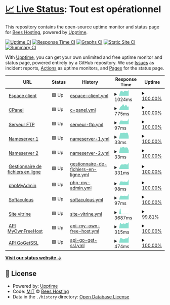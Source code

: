 # [📈 Live Status](https://status.beeshosting.eu.org): <!--live status--> **Tout est opérationnel**

This repository contains the open-source uptime monitor and status page for [Bees Hosting](www.beeshosting.fr), powered by [Upptime](https://github.com/upptime/upptime).

[![Uptime CI](https://github.com/Bees-Hosting/statuspage/workflows/Uptime%20CI/badge.svg)](https://github.com/Bees-Hosting/statuspage/actions?query=workflow%3A%22Uptime+CI%22)
[![Response Time CI](https://github.com/Bees-Hosting/statuspage/workflows/Response%20Time%20CI/badge.svg)](https://github.com/Bees-Hosting/statuspage/actions?query=workflow%3A%22Response+Time+CI%22)
[![Graphs CI](https://github.com/Bees-Hosting/statuspage/workflows/Graphs%20CI/badge.svg)](https://github.com/Bees-Hosting/statuspage/actions?query=workflow%3A%22Graphs+CI%22)
[![Static Site CI](https://github.com/Bees-Hosting/statuspage/workflows/Static%20Site%20CI/badge.svg)](https://github.com/Bees-Hosting/statuspage/actions?query=workflow%3A%22Static+Site+CI%22)
[![Summary CI](https://github.com/Bees-Hosting/statuspage/workflows/Summary%20CI/badge.svg)](https://github.com/Bees-Hosting/statuspage/actions?query=workflow%3A%22Summary+CI%22)

With [Upptime](https://upptime.js.org), you can get your own unlimited and free uptime monitor and status page, powered entirely by a GitHub repository. We use [Issues](https://github.com/Bees-Hosting/statuspage/issues) as incident reports, [Actions](https://github.com/Bees-Hosting/statuspage/actions) as uptime monitors, and [Pages](https://status.beeshosting.eu.org) for the status page.

<!--start: status pages-->
<!-- This summary is generated by Upptime (https://github.com/upptime/upptime) -->
<!-- Do not edit this manually, your changes will be overwritten -->
<!-- prettier-ignore -->
| URL | Status | History | Response Time | Uptime |
| --- | ------ | ------- | ------------- | ------ |
| <img alt="" src="https://icons.duckduckgo.com/ip3/my.beestech.fr.ico" height="13"> [Espace client](https://my.beestech.fr) | 🟩 Up | [espace-client.yml](https://github.com/beestechfr/statuspage/commits/HEAD/history/espace-client.yml) | <details><summary><img alt="Response time graph" src="./graphs/espace-client/response-time-week.png" height="20"> 1024ms</summary><br><a href="https://status.beestech.fr/history/espace-client"><img alt="Response time 1543" src="https://img.shields.io/endpoint?url=https%3A%2F%2Fraw.githubusercontent.com%2Fbeestechfr%2Fstatuspage%2FHEAD%2Fapi%2Fespace-client%2Fresponse-time.json"></a><br><a href="https://status.beestech.fr/history/espace-client"><img alt="24-hour response time 1226" src="https://img.shields.io/endpoint?url=https%3A%2F%2Fraw.githubusercontent.com%2Fbeestechfr%2Fstatuspage%2FHEAD%2Fapi%2Fespace-client%2Fresponse-time-day.json"></a><br><a href="https://status.beestech.fr/history/espace-client"><img alt="7-day response time 1024" src="https://img.shields.io/endpoint?url=https%3A%2F%2Fraw.githubusercontent.com%2Fbeestechfr%2Fstatuspage%2FHEAD%2Fapi%2Fespace-client%2Fresponse-time-week.json"></a><br><a href="https://status.beestech.fr/history/espace-client"><img alt="30-day response time 1244" src="https://img.shields.io/endpoint?url=https%3A%2F%2Fraw.githubusercontent.com%2Fbeestechfr%2Fstatuspage%2FHEAD%2Fapi%2Fespace-client%2Fresponse-time-month.json"></a><br><a href="https://status.beestech.fr/history/espace-client"><img alt="1-year response time 1857" src="https://img.shields.io/endpoint?url=https%3A%2F%2Fraw.githubusercontent.com%2Fbeestechfr%2Fstatuspage%2FHEAD%2Fapi%2Fespace-client%2Fresponse-time-year.json"></a></details> | <details><summary><a href="https://status.beestech.fr/history/espace-client">100.00%</a></summary><a href="https://status.beestech.fr/history/espace-client"><img alt="All-time uptime 38.05%" src="https://img.shields.io/endpoint?url=https%3A%2F%2Fraw.githubusercontent.com%2Fbeestechfr%2Fstatuspage%2FHEAD%2Fapi%2Fespace-client%2Fuptime.json"></a><br><a href="https://status.beestech.fr/history/espace-client"><img alt="24-hour uptime 100.00%" src="https://img.shields.io/endpoint?url=https%3A%2F%2Fraw.githubusercontent.com%2Fbeestechfr%2Fstatuspage%2FHEAD%2Fapi%2Fespace-client%2Fuptime-day.json"></a><br><a href="https://status.beestech.fr/history/espace-client"><img alt="7-day uptime 100.00%" src="https://img.shields.io/endpoint?url=https%3A%2F%2Fraw.githubusercontent.com%2Fbeestechfr%2Fstatuspage%2FHEAD%2Fapi%2Fespace-client%2Fuptime-week.json"></a><br><a href="https://status.beestech.fr/history/espace-client"><img alt="30-day uptime 100.00%" src="https://img.shields.io/endpoint?url=https%3A%2F%2Fraw.githubusercontent.com%2Fbeestechfr%2Fstatuspage%2FHEAD%2Fapi%2Fespace-client%2Fuptime-month.json"></a><br><a href="https://status.beestech.fr/history/espace-client"><img alt="1-year uptime 20.74%" src="https://img.shields.io/endpoint?url=https%3A%2F%2Fraw.githubusercontent.com%2Fbeestechfr%2Fstatuspage%2FHEAD%2Fapi%2Fespace-client%2Fuptime-year.json"></a></details>
| <img alt="" src="https://icons.duckduckgo.com/ip3/cpanel.beestech.site.ico" height="13"> [CPanel](https://cpanel.beestech.site) | 🟩 Up | [c-panel.yml](https://github.com/beestechfr/statuspage/commits/HEAD/history/c-panel.yml) | <details><summary><img alt="Response time graph" src="./graphs/c-panel/response-time-week.png" height="20"> 775ms</summary><br><a href="https://status.beestech.fr/history/c-panel"><img alt="Response time 1098" src="https://img.shields.io/endpoint?url=https%3A%2F%2Fraw.githubusercontent.com%2Fbeestechfr%2Fstatuspage%2FHEAD%2Fapi%2Fc-panel%2Fresponse-time.json"></a><br><a href="https://status.beestech.fr/history/c-panel"><img alt="24-hour response time 663" src="https://img.shields.io/endpoint?url=https%3A%2F%2Fraw.githubusercontent.com%2Fbeestechfr%2Fstatuspage%2FHEAD%2Fapi%2Fc-panel%2Fresponse-time-day.json"></a><br><a href="https://status.beestech.fr/history/c-panel"><img alt="7-day response time 775" src="https://img.shields.io/endpoint?url=https%3A%2F%2Fraw.githubusercontent.com%2Fbeestechfr%2Fstatuspage%2FHEAD%2Fapi%2Fc-panel%2Fresponse-time-week.json"></a><br><a href="https://status.beestech.fr/history/c-panel"><img alt="30-day response time 848" src="https://img.shields.io/endpoint?url=https%3A%2F%2Fraw.githubusercontent.com%2Fbeestechfr%2Fstatuspage%2FHEAD%2Fapi%2Fc-panel%2Fresponse-time-month.json"></a><br><a href="https://status.beestech.fr/history/c-panel"><img alt="1-year response time 744" src="https://img.shields.io/endpoint?url=https%3A%2F%2Fraw.githubusercontent.com%2Fbeestechfr%2Fstatuspage%2FHEAD%2Fapi%2Fc-panel%2Fresponse-time-year.json"></a></details> | <details><summary><a href="https://status.beestech.fr/history/c-panel">100.00%</a></summary><a href="https://status.beestech.fr/history/c-panel"><img alt="All-time uptime 39.97%" src="https://img.shields.io/endpoint?url=https%3A%2F%2Fraw.githubusercontent.com%2Fbeestechfr%2Fstatuspage%2FHEAD%2Fapi%2Fc-panel%2Fuptime.json"></a><br><a href="https://status.beestech.fr/history/c-panel"><img alt="24-hour uptime 100.00%" src="https://img.shields.io/endpoint?url=https%3A%2F%2Fraw.githubusercontent.com%2Fbeestechfr%2Fstatuspage%2FHEAD%2Fapi%2Fc-panel%2Fuptime-day.json"></a><br><a href="https://status.beestech.fr/history/c-panel"><img alt="7-day uptime 100.00%" src="https://img.shields.io/endpoint?url=https%3A%2F%2Fraw.githubusercontent.com%2Fbeestechfr%2Fstatuspage%2FHEAD%2Fapi%2Fc-panel%2Fuptime-week.json"></a><br><a href="https://status.beestech.fr/history/c-panel"><img alt="30-day uptime 100.00%" src="https://img.shields.io/endpoint?url=https%3A%2F%2Fraw.githubusercontent.com%2Fbeestechfr%2Fstatuspage%2FHEAD%2Fapi%2Fc-panel%2Fuptime-month.json"></a><br><a href="https://status.beestech.fr/history/c-panel"><img alt="1-year uptime 23.30%" src="https://img.shields.io/endpoint?url=https%3A%2F%2Fraw.githubusercontent.com%2Fbeestechfr%2Fstatuspage%2FHEAD%2Fapi%2Fc-panel%2Fuptime-year.json"></a></details>
| <img alt="" src="https://icons.duckduckgo.com/ip3/null.ico" height="13"> [Serveur FTP](ftpupload.net) | 🟩 Up | [serveur-ftp.yml](https://github.com/beestechfr/statuspage/commits/HEAD/history/serveur-ftp.yml) | <details><summary><img alt="Response time graph" src="./graphs/serveur-ftp/response-time-week.png" height="20"> 97ms</summary><br><a href="https://status.beestech.fr/history/serveur-ftp"><img alt="Response time 225" src="https://img.shields.io/endpoint?url=https%3A%2F%2Fraw.githubusercontent.com%2Fbeestechfr%2Fstatuspage%2FHEAD%2Fapi%2Fserveur-ftp%2Fresponse-time.json"></a><br><a href="https://status.beestech.fr/history/serveur-ftp"><img alt="24-hour response time 143" src="https://img.shields.io/endpoint?url=https%3A%2F%2Fraw.githubusercontent.com%2Fbeestechfr%2Fstatuspage%2FHEAD%2Fapi%2Fserveur-ftp%2Fresponse-time-day.json"></a><br><a href="https://status.beestech.fr/history/serveur-ftp"><img alt="7-day response time 97" src="https://img.shields.io/endpoint?url=https%3A%2F%2Fraw.githubusercontent.com%2Fbeestechfr%2Fstatuspage%2FHEAD%2Fapi%2Fserveur-ftp%2Fresponse-time-week.json"></a><br><a href="https://status.beestech.fr/history/serveur-ftp"><img alt="30-day response time 109" src="https://img.shields.io/endpoint?url=https%3A%2F%2Fraw.githubusercontent.com%2Fbeestechfr%2Fstatuspage%2FHEAD%2Fapi%2Fserveur-ftp%2Fresponse-time-month.json"></a><br><a href="https://status.beestech.fr/history/serveur-ftp"><img alt="1-year response time 222" src="https://img.shields.io/endpoint?url=https%3A%2F%2Fraw.githubusercontent.com%2Fbeestechfr%2Fstatuspage%2FHEAD%2Fapi%2Fserveur-ftp%2Fresponse-time-year.json"></a></details> | <details><summary><a href="https://status.beestech.fr/history/serveur-ftp">100.00%</a></summary><a href="https://status.beestech.fr/history/serveur-ftp"><img alt="All-time uptime 99.83%" src="https://img.shields.io/endpoint?url=https%3A%2F%2Fraw.githubusercontent.com%2Fbeestechfr%2Fstatuspage%2FHEAD%2Fapi%2Fserveur-ftp%2Fuptime.json"></a><br><a href="https://status.beestech.fr/history/serveur-ftp"><img alt="24-hour uptime 100.00%" src="https://img.shields.io/endpoint?url=https%3A%2F%2Fraw.githubusercontent.com%2Fbeestechfr%2Fstatuspage%2FHEAD%2Fapi%2Fserveur-ftp%2Fuptime-day.json"></a><br><a href="https://status.beestech.fr/history/serveur-ftp"><img alt="7-day uptime 100.00%" src="https://img.shields.io/endpoint?url=https%3A%2F%2Fraw.githubusercontent.com%2Fbeestechfr%2Fstatuspage%2FHEAD%2Fapi%2Fserveur-ftp%2Fuptime-week.json"></a><br><a href="https://status.beestech.fr/history/serveur-ftp"><img alt="30-day uptime 100.00%" src="https://img.shields.io/endpoint?url=https%3A%2F%2Fraw.githubusercontent.com%2Fbeestechfr%2Fstatuspage%2FHEAD%2Fapi%2Fserveur-ftp%2Fuptime-month.json"></a><br><a href="https://status.beestech.fr/history/serveur-ftp"><img alt="1-year uptime 99.86%" src="https://img.shields.io/endpoint?url=https%3A%2F%2Fraw.githubusercontent.com%2Fbeestechfr%2Fstatuspage%2FHEAD%2Fapi%2Fserveur-ftp%2Fuptime-year.json"></a></details>
| <img alt="" src="https://icons.duckduckgo.com/ip3/null.ico" height="13"> [Nameserver 1](ns1.beestech.site) | 🟩 Up | [nameserver-1.yml](https://github.com/beestechfr/statuspage/commits/HEAD/history/nameserver-1.yml) | <details><summary><img alt="Response time graph" src="./graphs/nameserver-1/response-time-week.png" height="20"> 33ms</summary><br><a href="https://status.beestech.fr/history/nameserver-1"><img alt="Response time 162" src="https://img.shields.io/endpoint?url=https%3A%2F%2Fraw.githubusercontent.com%2Fbeestechfr%2Fstatuspage%2FHEAD%2Fapi%2Fnameserver-1%2Fresponse-time.json"></a><br><a href="https://status.beestech.fr/history/nameserver-1"><img alt="24-hour response time 16" src="https://img.shields.io/endpoint?url=https%3A%2F%2Fraw.githubusercontent.com%2Fbeestechfr%2Fstatuspage%2FHEAD%2Fapi%2Fnameserver-1%2Fresponse-time-day.json"></a><br><a href="https://status.beestech.fr/history/nameserver-1"><img alt="7-day response time 33" src="https://img.shields.io/endpoint?url=https%3A%2F%2Fraw.githubusercontent.com%2Fbeestechfr%2Fstatuspage%2FHEAD%2Fapi%2Fnameserver-1%2Fresponse-time-week.json"></a><br><a href="https://status.beestech.fr/history/nameserver-1"><img alt="30-day response time 27" src="https://img.shields.io/endpoint?url=https%3A%2F%2Fraw.githubusercontent.com%2Fbeestechfr%2Fstatuspage%2FHEAD%2Fapi%2Fnameserver-1%2Fresponse-time-month.json"></a><br><a href="https://status.beestech.fr/history/nameserver-1"><img alt="1-year response time 138" src="https://img.shields.io/endpoint?url=https%3A%2F%2Fraw.githubusercontent.com%2Fbeestechfr%2Fstatuspage%2FHEAD%2Fapi%2Fnameserver-1%2Fresponse-time-year.json"></a></details> | <details><summary><a href="https://status.beestech.fr/history/nameserver-1">100.00%</a></summary><a href="https://status.beestech.fr/history/nameserver-1"><img alt="All-time uptime 38.33%" src="https://img.shields.io/endpoint?url=https%3A%2F%2Fraw.githubusercontent.com%2Fbeestechfr%2Fstatuspage%2FHEAD%2Fapi%2Fnameserver-1%2Fuptime.json"></a><br><a href="https://status.beestech.fr/history/nameserver-1"><img alt="24-hour uptime 100.00%" src="https://img.shields.io/endpoint?url=https%3A%2F%2Fraw.githubusercontent.com%2Fbeestechfr%2Fstatuspage%2FHEAD%2Fapi%2Fnameserver-1%2Fuptime-day.json"></a><br><a href="https://status.beestech.fr/history/nameserver-1"><img alt="7-day uptime 100.00%" src="https://img.shields.io/endpoint?url=https%3A%2F%2Fraw.githubusercontent.com%2Fbeestechfr%2Fstatuspage%2FHEAD%2Fapi%2Fnameserver-1%2Fuptime-week.json"></a><br><a href="https://status.beestech.fr/history/nameserver-1"><img alt="30-day uptime 100.00%" src="https://img.shields.io/endpoint?url=https%3A%2F%2Fraw.githubusercontent.com%2Fbeestechfr%2Fstatuspage%2FHEAD%2Fapi%2Fnameserver-1%2Fuptime-month.json"></a><br><a href="https://status.beestech.fr/history/nameserver-1"><img alt="1-year uptime 20.92%" src="https://img.shields.io/endpoint?url=https%3A%2F%2Fraw.githubusercontent.com%2Fbeestechfr%2Fstatuspage%2FHEAD%2Fapi%2Fnameserver-1%2Fuptime-year.json"></a></details>
| <img alt="" src="https://icons.duckduckgo.com/ip3/null.ico" height="13"> [Nameserver 2](ns2.beestech.site) | 🟩 Up | [nameserver-2.yml](https://github.com/beestechfr/statuspage/commits/HEAD/history/nameserver-2.yml) | <details><summary><img alt="Response time graph" src="./graphs/nameserver-2/response-time-week.png" height="20"> 33ms</summary><br><a href="https://status.beestech.fr/history/nameserver-2"><img alt="Response time 147" src="https://img.shields.io/endpoint?url=https%3A%2F%2Fraw.githubusercontent.com%2Fbeestechfr%2Fstatuspage%2FHEAD%2Fapi%2Fnameserver-2%2Fresponse-time.json"></a><br><a href="https://status.beestech.fr/history/nameserver-2"><img alt="24-hour response time 17" src="https://img.shields.io/endpoint?url=https%3A%2F%2Fraw.githubusercontent.com%2Fbeestechfr%2Fstatuspage%2FHEAD%2Fapi%2Fnameserver-2%2Fresponse-time-day.json"></a><br><a href="https://status.beestech.fr/history/nameserver-2"><img alt="7-day response time 33" src="https://img.shields.io/endpoint?url=https%3A%2F%2Fraw.githubusercontent.com%2Fbeestechfr%2Fstatuspage%2FHEAD%2Fapi%2Fnameserver-2%2Fresponse-time-week.json"></a><br><a href="https://status.beestech.fr/history/nameserver-2"><img alt="30-day response time 27" src="https://img.shields.io/endpoint?url=https%3A%2F%2Fraw.githubusercontent.com%2Fbeestechfr%2Fstatuspage%2FHEAD%2Fapi%2Fnameserver-2%2Fresponse-time-month.json"></a><br><a href="https://status.beestech.fr/history/nameserver-2"><img alt="1-year response time 116" src="https://img.shields.io/endpoint?url=https%3A%2F%2Fraw.githubusercontent.com%2Fbeestechfr%2Fstatuspage%2FHEAD%2Fapi%2Fnameserver-2%2Fresponse-time-year.json"></a></details> | <details><summary><a href="https://status.beestech.fr/history/nameserver-2">100.00%</a></summary><a href="https://status.beestech.fr/history/nameserver-2"><img alt="All-time uptime 38.32%" src="https://img.shields.io/endpoint?url=https%3A%2F%2Fraw.githubusercontent.com%2Fbeestechfr%2Fstatuspage%2FHEAD%2Fapi%2Fnameserver-2%2Fuptime.json"></a><br><a href="https://status.beestech.fr/history/nameserver-2"><img alt="24-hour uptime 100.00%" src="https://img.shields.io/endpoint?url=https%3A%2F%2Fraw.githubusercontent.com%2Fbeestechfr%2Fstatuspage%2FHEAD%2Fapi%2Fnameserver-2%2Fuptime-day.json"></a><br><a href="https://status.beestech.fr/history/nameserver-2"><img alt="7-day uptime 100.00%" src="https://img.shields.io/endpoint?url=https%3A%2F%2Fraw.githubusercontent.com%2Fbeestechfr%2Fstatuspage%2FHEAD%2Fapi%2Fnameserver-2%2Fuptime-week.json"></a><br><a href="https://status.beestech.fr/history/nameserver-2"><img alt="30-day uptime 100.00%" src="https://img.shields.io/endpoint?url=https%3A%2F%2Fraw.githubusercontent.com%2Fbeestechfr%2Fstatuspage%2FHEAD%2Fapi%2Fnameserver-2%2Fuptime-month.json"></a><br><a href="https://status.beestech.fr/history/nameserver-2"><img alt="1-year uptime 20.92%" src="https://img.shields.io/endpoint?url=https%3A%2F%2Fraw.githubusercontent.com%2Fbeestechfr%2Fstatuspage%2FHEAD%2Fapi%2Fnameserver-2%2Fuptime-year.json"></a></details>
| <img alt="" src="https://icons.duckduckgo.com/ip3/filemanager.ai.ico" height="13"> [Gestionnaire de fichiers en ligne](https://filemanager.ai/new/) | 🟩 Up | [gestionnaire-de-fichiers-en-ligne.yml](https://github.com/beestechfr/statuspage/commits/HEAD/history/gestionnaire-de-fichiers-en-ligne.yml) | <details><summary><img alt="Response time graph" src="./graphs/gestionnaire-de-fichiers-en-ligne/response-time-week.png" height="20"> 331ms</summary><br><a href="https://status.beestech.fr/history/gestionnaire-de-fichiers-en-ligne"><img alt="Response time 648" src="https://img.shields.io/endpoint?url=https%3A%2F%2Fraw.githubusercontent.com%2Fbeestechfr%2Fstatuspage%2FHEAD%2Fapi%2Fgestionnaire-de-fichiers-en-ligne%2Fresponse-time.json"></a><br><a href="https://status.beestech.fr/history/gestionnaire-de-fichiers-en-ligne"><img alt="24-hour response time 444" src="https://img.shields.io/endpoint?url=https%3A%2F%2Fraw.githubusercontent.com%2Fbeestechfr%2Fstatuspage%2FHEAD%2Fapi%2Fgestionnaire-de-fichiers-en-ligne%2Fresponse-time-day.json"></a><br><a href="https://status.beestech.fr/history/gestionnaire-de-fichiers-en-ligne"><img alt="7-day response time 331" src="https://img.shields.io/endpoint?url=https%3A%2F%2Fraw.githubusercontent.com%2Fbeestechfr%2Fstatuspage%2FHEAD%2Fapi%2Fgestionnaire-de-fichiers-en-ligne%2Fresponse-time-week.json"></a><br><a href="https://status.beestech.fr/history/gestionnaire-de-fichiers-en-ligne"><img alt="30-day response time 489" src="https://img.shields.io/endpoint?url=https%3A%2F%2Fraw.githubusercontent.com%2Fbeestechfr%2Fstatuspage%2FHEAD%2Fapi%2Fgestionnaire-de-fichiers-en-ligne%2Fresponse-time-month.json"></a><br><a href="https://status.beestech.fr/history/gestionnaire-de-fichiers-en-ligne"><img alt="1-year response time 524" src="https://img.shields.io/endpoint?url=https%3A%2F%2Fraw.githubusercontent.com%2Fbeestechfr%2Fstatuspage%2FHEAD%2Fapi%2Fgestionnaire-de-fichiers-en-ligne%2Fresponse-time-year.json"></a></details> | <details><summary><a href="https://status.beestech.fr/history/gestionnaire-de-fichiers-en-ligne">100.00%</a></summary><a href="https://status.beestech.fr/history/gestionnaire-de-fichiers-en-ligne"><img alt="All-time uptime 99.43%" src="https://img.shields.io/endpoint?url=https%3A%2F%2Fraw.githubusercontent.com%2Fbeestechfr%2Fstatuspage%2FHEAD%2Fapi%2Fgestionnaire-de-fichiers-en-ligne%2Fuptime.json"></a><br><a href="https://status.beestech.fr/history/gestionnaire-de-fichiers-en-ligne"><img alt="24-hour uptime 100.00%" src="https://img.shields.io/endpoint?url=https%3A%2F%2Fraw.githubusercontent.com%2Fbeestechfr%2Fstatuspage%2FHEAD%2Fapi%2Fgestionnaire-de-fichiers-en-ligne%2Fuptime-day.json"></a><br><a href="https://status.beestech.fr/history/gestionnaire-de-fichiers-en-ligne"><img alt="7-day uptime 100.00%" src="https://img.shields.io/endpoint?url=https%3A%2F%2Fraw.githubusercontent.com%2Fbeestechfr%2Fstatuspage%2FHEAD%2Fapi%2Fgestionnaire-de-fichiers-en-ligne%2Fuptime-week.json"></a><br><a href="https://status.beestech.fr/history/gestionnaire-de-fichiers-en-ligne"><img alt="30-day uptime 100.00%" src="https://img.shields.io/endpoint?url=https%3A%2F%2Fraw.githubusercontent.com%2Fbeestechfr%2Fstatuspage%2FHEAD%2Fapi%2Fgestionnaire-de-fichiers-en-ligne%2Fuptime-month.json"></a><br><a href="https://status.beestech.fr/history/gestionnaire-de-fichiers-en-ligne"><img alt="1-year uptime 99.56%" src="https://img.shields.io/endpoint?url=https%3A%2F%2Fraw.githubusercontent.com%2Fbeestechfr%2Fstatuspage%2FHEAD%2Fapi%2Fgestionnaire-de-fichiers-en-ligne%2Fuptime-year.json"></a></details>
| <img alt="" src="https://icons.duckduckgo.com/ip3/null.ico" height="13"> [phpMyAdmin](185.27.134.10) | 🟩 Up | [php-my-admin.yml](https://github.com/beestechfr/statuspage/commits/HEAD/history/php-my-admin.yml) | <details><summary><img alt="Response time graph" src="./graphs/php-my-admin/response-time-week.png" height="20"> 98ms</summary><br><a href="https://status.beestech.fr/history/php-my-admin"><img alt="Response time 115" src="https://img.shields.io/endpoint?url=https%3A%2F%2Fraw.githubusercontent.com%2Fbeestechfr%2Fstatuspage%2FHEAD%2Fapi%2Fphp-my-admin%2Fresponse-time.json"></a><br><a href="https://status.beestech.fr/history/php-my-admin"><img alt="24-hour response time 144" src="https://img.shields.io/endpoint?url=https%3A%2F%2Fraw.githubusercontent.com%2Fbeestechfr%2Fstatuspage%2FHEAD%2Fapi%2Fphp-my-admin%2Fresponse-time-day.json"></a><br><a href="https://status.beestech.fr/history/php-my-admin"><img alt="7-day response time 98" src="https://img.shields.io/endpoint?url=https%3A%2F%2Fraw.githubusercontent.com%2Fbeestechfr%2Fstatuspage%2FHEAD%2Fapi%2Fphp-my-admin%2Fresponse-time-week.json"></a><br><a href="https://status.beestech.fr/history/php-my-admin"><img alt="30-day response time 109" src="https://img.shields.io/endpoint?url=https%3A%2F%2Fraw.githubusercontent.com%2Fbeestechfr%2Fstatuspage%2FHEAD%2Fapi%2Fphp-my-admin%2Fresponse-time-month.json"></a><br><a href="https://status.beestech.fr/history/php-my-admin"><img alt="1-year response time 114" src="https://img.shields.io/endpoint?url=https%3A%2F%2Fraw.githubusercontent.com%2Fbeestechfr%2Fstatuspage%2FHEAD%2Fapi%2Fphp-my-admin%2Fresponse-time-year.json"></a></details> | <details><summary><a href="https://status.beestech.fr/history/php-my-admin">100.00%</a></summary><a href="https://status.beestech.fr/history/php-my-admin"><img alt="All-time uptime 99.49%" src="https://img.shields.io/endpoint?url=https%3A%2F%2Fraw.githubusercontent.com%2Fbeestechfr%2Fstatuspage%2FHEAD%2Fapi%2Fphp-my-admin%2Fuptime.json"></a><br><a href="https://status.beestech.fr/history/php-my-admin"><img alt="24-hour uptime 100.00%" src="https://img.shields.io/endpoint?url=https%3A%2F%2Fraw.githubusercontent.com%2Fbeestechfr%2Fstatuspage%2FHEAD%2Fapi%2Fphp-my-admin%2Fuptime-day.json"></a><br><a href="https://status.beestech.fr/history/php-my-admin"><img alt="7-day uptime 100.00%" src="https://img.shields.io/endpoint?url=https%3A%2F%2Fraw.githubusercontent.com%2Fbeestechfr%2Fstatuspage%2FHEAD%2Fapi%2Fphp-my-admin%2Fuptime-week.json"></a><br><a href="https://status.beestech.fr/history/php-my-admin"><img alt="30-day uptime 100.00%" src="https://img.shields.io/endpoint?url=https%3A%2F%2Fraw.githubusercontent.com%2Fbeestechfr%2Fstatuspage%2FHEAD%2Fapi%2Fphp-my-admin%2Fuptime-month.json"></a><br><a href="https://status.beestech.fr/history/php-my-admin"><img alt="1-year uptime 99.40%" src="https://img.shields.io/endpoint?url=https%3A%2F%2Fraw.githubusercontent.com%2Fbeestechfr%2Fstatuspage%2FHEAD%2Fapi%2Fphp-my-admin%2Fuptime-year.json"></a></details>
| <img alt="" src="https://icons.duckduckgo.com/ip3/null.ico" height="13"> [Softaculous](sv1.scriptinstall.rocks) | 🟩 Up | [softaculous.yml](https://github.com/beestechfr/statuspage/commits/HEAD/history/softaculous.yml) | <details><summary><img alt="Response time graph" src="./graphs/softaculous/response-time-week.png" height="20"> 97ms</summary><br><a href="https://status.beestech.fr/history/softaculous"><img alt="Response time 394" src="https://img.shields.io/endpoint?url=https%3A%2F%2Fraw.githubusercontent.com%2Fbeestechfr%2Fstatuspage%2FHEAD%2Fapi%2Fsoftaculous%2Fresponse-time.json"></a><br><a href="https://status.beestech.fr/history/softaculous"><img alt="24-hour response time 141" src="https://img.shields.io/endpoint?url=https%3A%2F%2Fraw.githubusercontent.com%2Fbeestechfr%2Fstatuspage%2FHEAD%2Fapi%2Fsoftaculous%2Fresponse-time-day.json"></a><br><a href="https://status.beestech.fr/history/softaculous"><img alt="7-day response time 97" src="https://img.shields.io/endpoint?url=https%3A%2F%2Fraw.githubusercontent.com%2Fbeestechfr%2Fstatuspage%2FHEAD%2Fapi%2Fsoftaculous%2Fresponse-time-week.json"></a><br><a href="https://status.beestech.fr/history/softaculous"><img alt="30-day response time 109" src="https://img.shields.io/endpoint?url=https%3A%2F%2Fraw.githubusercontent.com%2Fbeestechfr%2Fstatuspage%2FHEAD%2Fapi%2Fsoftaculous%2Fresponse-time-month.json"></a><br><a href="https://status.beestech.fr/history/softaculous"><img alt="1-year response time 374" src="https://img.shields.io/endpoint?url=https%3A%2F%2Fraw.githubusercontent.com%2Fbeestechfr%2Fstatuspage%2FHEAD%2Fapi%2Fsoftaculous%2Fresponse-time-year.json"></a></details> | <details><summary><a href="https://status.beestech.fr/history/softaculous">100.00%</a></summary><a href="https://status.beestech.fr/history/softaculous"><img alt="All-time uptime 99.79%" src="https://img.shields.io/endpoint?url=https%3A%2F%2Fraw.githubusercontent.com%2Fbeestechfr%2Fstatuspage%2FHEAD%2Fapi%2Fsoftaculous%2Fuptime.json"></a><br><a href="https://status.beestech.fr/history/softaculous"><img alt="24-hour uptime 100.00%" src="https://img.shields.io/endpoint?url=https%3A%2F%2Fraw.githubusercontent.com%2Fbeestechfr%2Fstatuspage%2FHEAD%2Fapi%2Fsoftaculous%2Fuptime-day.json"></a><br><a href="https://status.beestech.fr/history/softaculous"><img alt="7-day uptime 100.00%" src="https://img.shields.io/endpoint?url=https%3A%2F%2Fraw.githubusercontent.com%2Fbeestechfr%2Fstatuspage%2FHEAD%2Fapi%2Fsoftaculous%2Fuptime-week.json"></a><br><a href="https://status.beestech.fr/history/softaculous"><img alt="30-day uptime 100.00%" src="https://img.shields.io/endpoint?url=https%3A%2F%2Fraw.githubusercontent.com%2Fbeestechfr%2Fstatuspage%2FHEAD%2Fapi%2Fsoftaculous%2Fuptime-month.json"></a><br><a href="https://status.beestech.fr/history/softaculous"><img alt="1-year uptime 99.93%" src="https://img.shields.io/endpoint?url=https%3A%2F%2Fraw.githubusercontent.com%2Fbeestechfr%2Fstatuspage%2FHEAD%2Fapi%2Fsoftaculous%2Fuptime-year.json"></a></details>
| <img alt="" src="https://icons.duckduckgo.com/ip3/beestech.fr.ico" height="13"> [Site vitrine](https://beestech.fr) | 🟩 Up | [site-vitrine.yml](https://github.com/beestechfr/statuspage/commits/HEAD/history/site-vitrine.yml) | <details><summary><img alt="Response time graph" src="./graphs/site-vitrine/response-time-week.png" height="20"> 3687ms</summary><br><a href="https://status.beestech.fr/history/site-vitrine"><img alt="Response time 886" src="https://img.shields.io/endpoint?url=https%3A%2F%2Fraw.githubusercontent.com%2Fbeestechfr%2Fstatuspage%2FHEAD%2Fapi%2Fsite-vitrine%2Fresponse-time.json"></a><br><a href="https://status.beestech.fr/history/site-vitrine"><img alt="24-hour response time 1074" src="https://img.shields.io/endpoint?url=https%3A%2F%2Fraw.githubusercontent.com%2Fbeestechfr%2Fstatuspage%2FHEAD%2Fapi%2Fsite-vitrine%2Fresponse-time-day.json"></a><br><a href="https://status.beestech.fr/history/site-vitrine"><img alt="7-day response time 3687" src="https://img.shields.io/endpoint?url=https%3A%2F%2Fraw.githubusercontent.com%2Fbeestechfr%2Fstatuspage%2FHEAD%2Fapi%2Fsite-vitrine%2Fresponse-time-week.json"></a><br><a href="https://status.beestech.fr/history/site-vitrine"><img alt="30-day response time 1720" src="https://img.shields.io/endpoint?url=https%3A%2F%2Fraw.githubusercontent.com%2Fbeestechfr%2Fstatuspage%2FHEAD%2Fapi%2Fsite-vitrine%2Fresponse-time-month.json"></a><br><a href="https://status.beestech.fr/history/site-vitrine"><img alt="1-year response time 844" src="https://img.shields.io/endpoint?url=https%3A%2F%2Fraw.githubusercontent.com%2Fbeestechfr%2Fstatuspage%2FHEAD%2Fapi%2Fsite-vitrine%2Fresponse-time-year.json"></a></details> | <details><summary><a href="https://status.beestech.fr/history/site-vitrine">99.81%</a></summary><a href="https://status.beestech.fr/history/site-vitrine"><img alt="All-time uptime 48.11%" src="https://img.shields.io/endpoint?url=https%3A%2F%2Fraw.githubusercontent.com%2Fbeestechfr%2Fstatuspage%2FHEAD%2Fapi%2Fsite-vitrine%2Fuptime.json"></a><br><a href="https://status.beestech.fr/history/site-vitrine"><img alt="24-hour uptime 100.00%" src="https://img.shields.io/endpoint?url=https%3A%2F%2Fraw.githubusercontent.com%2Fbeestechfr%2Fstatuspage%2FHEAD%2Fapi%2Fsite-vitrine%2Fuptime-day.json"></a><br><a href="https://status.beestech.fr/history/site-vitrine"><img alt="7-day uptime 99.81%" src="https://img.shields.io/endpoint?url=https%3A%2F%2Fraw.githubusercontent.com%2Fbeestechfr%2Fstatuspage%2FHEAD%2Fapi%2Fsite-vitrine%2Fuptime-week.json"></a><br><a href="https://status.beestech.fr/history/site-vitrine"><img alt="30-day uptime 99.96%" src="https://img.shields.io/endpoint?url=https%3A%2F%2Fraw.githubusercontent.com%2Fbeestechfr%2Fstatuspage%2FHEAD%2Fapi%2Fsite-vitrine%2Fuptime-month.json"></a><br><a href="https://status.beestech.fr/history/site-vitrine"><img alt="1-year uptime 33.73%" src="https://img.shields.io/endpoint?url=https%3A%2F%2Fraw.githubusercontent.com%2Fbeestechfr%2Fstatuspage%2FHEAD%2Fapi%2Fsite-vitrine%2Fuptime-year.json"></a></details>
| <img alt="" src="https://icons.duckduckgo.com/ip3/panel.myownfreehost.net.ico" height="13"> [API MyOwnFreeHost](https://panel.myownfreehost.net/xml-api/) | 🟩 Up | [api-my-own-free-host.yml](https://github.com/beestechfr/statuspage/commits/HEAD/history/api-my-own-free-host.yml) | <details><summary><img alt="Response time graph" src="./graphs/api-my-own-free-host/response-time-week.png" height="20"> 315ms</summary><br><a href="https://status.beestech.fr/history/api-my-own-free-host"><img alt="Response time 692" src="https://img.shields.io/endpoint?url=https%3A%2F%2Fraw.githubusercontent.com%2Fbeestechfr%2Fstatuspage%2FHEAD%2Fapi%2Fapi-my-own-free-host%2Fresponse-time.json"></a><br><a href="https://status.beestech.fr/history/api-my-own-free-host"><img alt="24-hour response time 388" src="https://img.shields.io/endpoint?url=https%3A%2F%2Fraw.githubusercontent.com%2Fbeestechfr%2Fstatuspage%2FHEAD%2Fapi%2Fapi-my-own-free-host%2Fresponse-time-day.json"></a><br><a href="https://status.beestech.fr/history/api-my-own-free-host"><img alt="7-day response time 315" src="https://img.shields.io/endpoint?url=https%3A%2F%2Fraw.githubusercontent.com%2Fbeestechfr%2Fstatuspage%2FHEAD%2Fapi%2Fapi-my-own-free-host%2Fresponse-time-week.json"></a><br><a href="https://status.beestech.fr/history/api-my-own-free-host"><img alt="30-day response time 325" src="https://img.shields.io/endpoint?url=https%3A%2F%2Fraw.githubusercontent.com%2Fbeestechfr%2Fstatuspage%2FHEAD%2Fapi%2Fapi-my-own-free-host%2Fresponse-time-month.json"></a><br><a href="https://status.beestech.fr/history/api-my-own-free-host"><img alt="1-year response time 595" src="https://img.shields.io/endpoint?url=https%3A%2F%2Fraw.githubusercontent.com%2Fbeestechfr%2Fstatuspage%2FHEAD%2Fapi%2Fapi-my-own-free-host%2Fresponse-time-year.json"></a></details> | <details><summary><a href="https://status.beestech.fr/history/api-my-own-free-host">100.00%</a></summary><a href="https://status.beestech.fr/history/api-my-own-free-host"><img alt="All-time uptime 99.81%" src="https://img.shields.io/endpoint?url=https%3A%2F%2Fraw.githubusercontent.com%2Fbeestechfr%2Fstatuspage%2FHEAD%2Fapi%2Fapi-my-own-free-host%2Fuptime.json"></a><br><a href="https://status.beestech.fr/history/api-my-own-free-host"><img alt="24-hour uptime 100.00%" src="https://img.shields.io/endpoint?url=https%3A%2F%2Fraw.githubusercontent.com%2Fbeestechfr%2Fstatuspage%2FHEAD%2Fapi%2Fapi-my-own-free-host%2Fuptime-day.json"></a><br><a href="https://status.beestech.fr/history/api-my-own-free-host"><img alt="7-day uptime 100.00%" src="https://img.shields.io/endpoint?url=https%3A%2F%2Fraw.githubusercontent.com%2Fbeestechfr%2Fstatuspage%2FHEAD%2Fapi%2Fapi-my-own-free-host%2Fuptime-week.json"></a><br><a href="https://status.beestech.fr/history/api-my-own-free-host"><img alt="30-day uptime 100.00%" src="https://img.shields.io/endpoint?url=https%3A%2F%2Fraw.githubusercontent.com%2Fbeestechfr%2Fstatuspage%2FHEAD%2Fapi%2Fapi-my-own-free-host%2Fuptime-month.json"></a><br><a href="https://status.beestech.fr/history/api-my-own-free-host"><img alt="1-year uptime 99.76%" src="https://img.shields.io/endpoint?url=https%3A%2F%2Fraw.githubusercontent.com%2Fbeestechfr%2Fstatuspage%2FHEAD%2Fapi%2Fapi-my-own-free-host%2Fuptime-year.json"></a></details>
| <img alt="" src="https://icons.duckduckgo.com/ip3/my.gogetssl.com.ico" height="13"> [API GoGetSSL](https://my.gogetssl.com/api/) | 🟩 Up | [api-go-get-ssl.yml](https://github.com/beestechfr/statuspage/commits/HEAD/history/api-go-get-ssl.yml) | <details><summary><img alt="Response time graph" src="./graphs/api-go-get-ssl/response-time-week.png" height="20"> 474ms</summary><br><a href="https://status.beestech.fr/history/api-go-get-ssl"><img alt="Response time 569" src="https://img.shields.io/endpoint?url=https%3A%2F%2Fraw.githubusercontent.com%2Fbeestechfr%2Fstatuspage%2FHEAD%2Fapi%2Fapi-go-get-ssl%2Fresponse-time.json"></a><br><a href="https://status.beestech.fr/history/api-go-get-ssl"><img alt="24-hour response time 656" src="https://img.shields.io/endpoint?url=https%3A%2F%2Fraw.githubusercontent.com%2Fbeestechfr%2Fstatuspage%2FHEAD%2Fapi%2Fapi-go-get-ssl%2Fresponse-time-day.json"></a><br><a href="https://status.beestech.fr/history/api-go-get-ssl"><img alt="7-day response time 474" src="https://img.shields.io/endpoint?url=https%3A%2F%2Fraw.githubusercontent.com%2Fbeestechfr%2Fstatuspage%2FHEAD%2Fapi%2Fapi-go-get-ssl%2Fresponse-time-week.json"></a><br><a href="https://status.beestech.fr/history/api-go-get-ssl"><img alt="30-day response time 517" src="https://img.shields.io/endpoint?url=https%3A%2F%2Fraw.githubusercontent.com%2Fbeestechfr%2Fstatuspage%2FHEAD%2Fapi%2Fapi-go-get-ssl%2Fresponse-time-month.json"></a><br><a href="https://status.beestech.fr/history/api-go-get-ssl"><img alt="1-year response time 569" src="https://img.shields.io/endpoint?url=https%3A%2F%2Fraw.githubusercontent.com%2Fbeestechfr%2Fstatuspage%2FHEAD%2Fapi%2Fapi-go-get-ssl%2Fresponse-time-year.json"></a></details> | <details><summary><a href="https://status.beestech.fr/history/api-go-get-ssl">100.00%</a></summary><a href="https://status.beestech.fr/history/api-go-get-ssl"><img alt="All-time uptime 99.91%" src="https://img.shields.io/endpoint?url=https%3A%2F%2Fraw.githubusercontent.com%2Fbeestechfr%2Fstatuspage%2FHEAD%2Fapi%2Fapi-go-get-ssl%2Fuptime.json"></a><br><a href="https://status.beestech.fr/history/api-go-get-ssl"><img alt="24-hour uptime 100.00%" src="https://img.shields.io/endpoint?url=https%3A%2F%2Fraw.githubusercontent.com%2Fbeestechfr%2Fstatuspage%2FHEAD%2Fapi%2Fapi-go-get-ssl%2Fuptime-day.json"></a><br><a href="https://status.beestech.fr/history/api-go-get-ssl"><img alt="7-day uptime 100.00%" src="https://img.shields.io/endpoint?url=https%3A%2F%2Fraw.githubusercontent.com%2Fbeestechfr%2Fstatuspage%2FHEAD%2Fapi%2Fapi-go-get-ssl%2Fuptime-week.json"></a><br><a href="https://status.beestech.fr/history/api-go-get-ssl"><img alt="30-day uptime 100.00%" src="https://img.shields.io/endpoint?url=https%3A%2F%2Fraw.githubusercontent.com%2Fbeestechfr%2Fstatuspage%2FHEAD%2Fapi%2Fapi-go-get-ssl%2Fuptime-month.json"></a><br><a href="https://status.beestech.fr/history/api-go-get-ssl"><img alt="1-year uptime 99.89%" src="https://img.shields.io/endpoint?url=https%3A%2F%2Fraw.githubusercontent.com%2Fbeestechfr%2Fstatuspage%2FHEAD%2Fapi%2Fapi-go-get-ssl%2Fuptime-year.json"></a></details>

<!--end: status pages-->

[**Visit our status website →**](https://status.beeshosting.eu.org)

## 📄 License

- Powered by: [Upptime](https://github.com/upptime/upptime)
- Code: [MIT](./LICENSE) © [Bees Hosting](www.beeshosting.fr)
- Data in the `./history` directory: [Open Database License](https://opendatacommons.org/licenses/odbl/1-0/)
